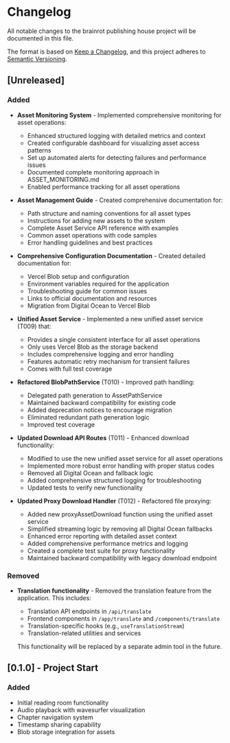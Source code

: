 # Changelog

All notable changes to the brainrot publishing house project will be documented in this file.

The format is based on [Keep a Changelog](https://keepachangelog.com/en/1.0.0/),
and this project adheres to [Semantic Versioning](https://semver.org/spec/v2.0.0.html).

## [Unreleased]

### Added

- **Asset Monitoring System** - Implemented comprehensive monitoring for asset operations:

  - Enhanced structured logging with detailed metrics and context
  - Created configurable dashboard for visualizing asset access patterns
  - Set up automated alerts for detecting failures and performance issues
  - Documented complete monitoring approach in ASSET_MONITORING.md
  - Enabled performance tracking for all asset operations

- **Asset Management Guide** - Created comprehensive documentation for:

  - Path structure and naming conventions for all asset types
  - Instructions for adding new assets to the system
  - Complete Asset Service API reference with examples
  - Common asset operations with code samples
  - Error handling guidelines and best practices

- **Comprehensive Configuration Documentation** - Created detailed documentation for:

  - Vercel Blob setup and configuration
  - Environment variables required for the application
  - Troubleshooting guide for common issues
  - Links to official documentation and resources
  - Migration from Digital Ocean to Vercel Blob

- **Unified Asset Service** - Implemented a new unified asset service (T009) that:

  - Provides a single consistent interface for all asset operations
  - Only uses Vercel Blob as the storage backend
  - Includes comprehensive logging and error handling
  - Features automatic retry mechanism for transient failures
  - Comes with full test coverage

- **Refactored BlobPathService** (T010) - Improved path handling:

  - Delegated path generation to AssetPathService
  - Maintained backward compatibility for existing code
  - Added deprecation notices to encourage migration
  - Eliminated redundant path generation logic
  - Improved test coverage

- **Updated Download API Routes** (T011) - Enhanced download functionality:

  - Modified to use the new unified asset service for all asset operations
  - Implemented more robust error handling with proper status codes
  - Removed all Digital Ocean and fallback logic
  - Added comprehensive structured logging for troubleshooting
  - Updated tests to verify new functionality

- **Updated Proxy Download Handler** (T012) - Refactored file proxying:
  - Added new proxyAssetDownload function using the unified asset service
  - Simplified streaming logic by removing all Digital Ocean fallbacks
  - Enhanced error reporting with detailed asset context
  - Added comprehensive performance metrics and logging
  - Created a complete test suite for proxy functionality
  - Maintained backward compatibility with legacy download endpoint

### Removed

- **Translation functionality** - Removed the translation feature from the application. This includes:

  - Translation API endpoints in `/api/translate`
  - Frontend components in `/app/translate` and `/components/translate`
  - Translation-specific hooks (e.g., `useTranslationStream`)
  - Translation-related utilities and services

  This functionality will be replaced by a separate admin tool in the future.

## [0.1.0] - Project Start

### Added

- Initial reading room functionality
- Audio playback with wavesurfer visualization
- Chapter navigation system
- Timestamp sharing capability
- Blob storage integration for assets
